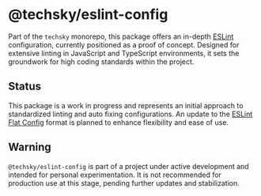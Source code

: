 # @techsky/eslint-config

Part of the `techsky` monorepo, this package offers an in-depth [ESLint](https://eslint.org/) configuration, currently positioned as a proof of concept. Designed for extensive linting in JavaScript and TypeScript environments, it sets the groundwork for high coding standards within the project.

## Status

This package is a work in progress and represents an initial approach to standardized linting and auto fixing configurations. An update to the [ESLint Flat Config](https://eslint.org/docs/latest/use/configure/configuration-files-new) format is planned to enhance flexibility and ease of use.

## Warning

`@techsky/eslint-config` is part of a project under active development and intended for personal experimentation. It is not recommended for production use at this stage, pending further updates and stabilization.
